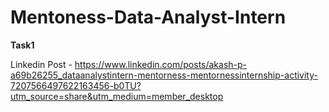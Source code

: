 # Mentoness-Data-Analyst-Intern
**Task1**

Linkedin Post - https://www.linkedin.com/posts/akash-p-a69b26255_dataanalystintern-mentorness-mentornessinternship-activity-7207566497622163456-b0TU?utm_source=share&utm_medium=member_desktop

